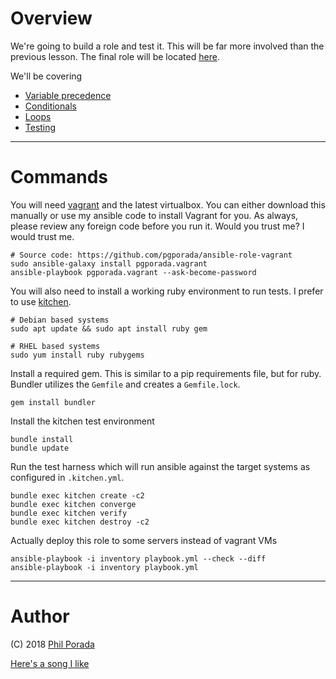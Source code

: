 # Overview

We're going to build a role and test it. This will be far more involved than the previous lesson. The final role will be located [here](https://github.com/pgporada/ansible-role-vim).

We'll be covering
* [Variable precedence](https://docs.ansible.com/ansible/latest/playbooks_variables.html#variable-precedence-where-should-i-put-a-variable)
* [Conditionals](https://docs.ansible.com/ansible/latest/playbooks_conditionals.html)
* [Loops](https://docs.ansible.com/ansible/latest/playbooks_loops.html)
* [Testing](https://github.com/test-kitchen/test-kitchen/wiki/Getting-Started)

- - - -
# Commands

You will need [vagrant](https://www.vagrantup.com/) and the latest virtualbox. You can either download this manually or use my ansible code to install Vagrant for you. As always, please review any foreign code before you run it. Would you trust me? I would trust me.

    # Source code: https://github.com/pgporada/ansible-role-vagrant
    sudo ansible-galaxy install pgporada.vagrant
    ansible-playbook pgporada.vagrant --ask-become-password

You will also need to install a working ruby environment to run tests. I prefer to use [kitchen](https://kitchen.ci/).

    # Debian based systems
    sudo apt update && sudo apt install ruby gem

    # RHEL based systems
    sudo yum install ruby rubygems

Install a required gem. This is similar to a pip requirements file, but for ruby. Bundler utilizes the `Gemfile` and creates a `Gemfile.lock`.

    gem install bundler

Install the kitchen test environment

    bundle install
    bundle update

Run the test harness which will run ansible against the target systems as configured in `.kitchen.yml`.

    bundle exec kitchen create -c2
    bundle exec kitchen converge
    bundle exec kitchen verify
    bundle exec kitchen destroy -c2

Actually deploy this role to some servers instead of vagrant VMs

    ansible-playbook -i inventory playbook.yml --check --diff
    ansible-playbook -i inventory playbook.yml

- - - -
# Author
(C) 2018 [Phil Porada](https://philporada.com)

[Here's a song I like](https://www.youtube.com/watch?v=swW4mJuLzWw)
